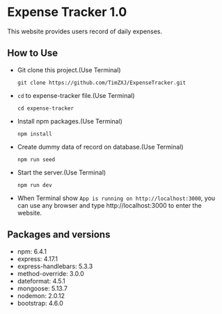 # Expense Tracker 1.0
This website provides users record of daily expenses.

## How to Use
* Git clone this project.(Use Terminal)

  ```
  git clone https://github.com/TimZXJ/ExpenseTracker.git
  ```
* `cd` to expense-tracker file.(Use Terminal)

  ```
  cd expense-tracker
  ```
* Install npm packages.(Use Terminal)

  ```
  npm install
  ```
* Create dummy data of record on database.(Use Terminal)

  ```
  npm run seed
  ```
* Start the server.(Use Terminal)

  ```
  npm run dev
  ```
* When Terminal show `App is running on http://localhost:3000`, you can use any browser and type http://localhost:3000 to enter the website.

## Packages and versions
* npm: 6.4.1
* express: 4.17.1
* express-handlebars: 5.3.3
* method-override: 3.0.0
* dateformat: 4.5.1
* mongoose: 5.13.7
* nodemon: 2.0.12
* bootstrap: 4.6.0